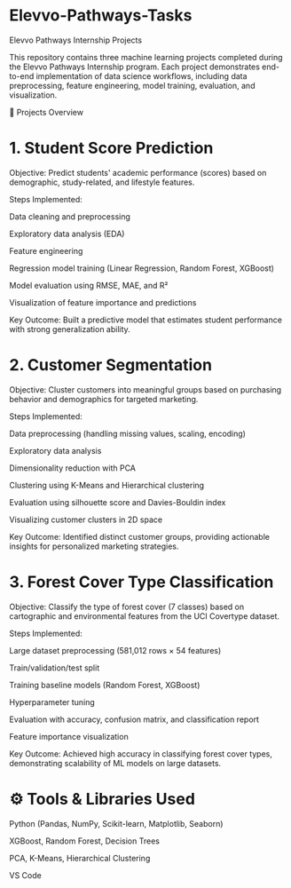 # Elevvo-Pathways-Tasks
Elevvo Pathways Internship Projects

This repository contains three machine learning projects completed during the Elevvo Pathways Internship program. Each project demonstrates end-to-end implementation of data science workflows, including data preprocessing, feature engineering, model training, evaluation, and visualization.

📌 Projects Overview
# 1. Student Score Prediction

Objective:
Predict students' academic performance (scores) based on demographic, study-related, and lifestyle features.

Steps Implemented:

Data cleaning and preprocessing

Exploratory data analysis (EDA)

Feature engineering

Regression model training (Linear Regression, Random Forest, XGBoost)

Model evaluation using RMSE, MAE, and R²

Visualization of feature importance and predictions

Key Outcome:
Built a predictive model that estimates student performance with strong generalization ability.

# 2. Customer Segmentation

Objective:
Cluster customers into meaningful groups based on purchasing behavior and demographics for targeted marketing.

Steps Implemented:

Data preprocessing (handling missing values, scaling, encoding)

Exploratory data analysis

Dimensionality reduction with PCA

Clustering using K-Means and Hierarchical clustering

Evaluation using silhouette score and Davies-Bouldin index

Visualizing customer clusters in 2D space

Key Outcome:
Identified distinct customer groups, providing actionable insights for personalized marketing strategies.

# 3. Forest Cover Type Classification

Objective:
Classify the type of forest cover (7 classes) based on cartographic and environmental features from the UCI Covertype dataset.

Steps Implemented:

Large dataset preprocessing (581,012 rows × 54 features)

Train/validation/test split

Training baseline models (Random Forest, XGBoost)

Hyperparameter tuning

Evaluation with accuracy, confusion matrix, and classification report

Feature importance visualization

Key Outcome:
Achieved high accuracy in classifying forest cover types, demonstrating scalability of ML models on large datasets.

# ⚙️ Tools & Libraries Used

Python (Pandas, NumPy, Scikit-learn, Matplotlib, Seaborn)

XGBoost, Random Forest, Decision Trees

PCA, K-Means, Hierarchical Clustering

 VS Code
